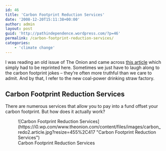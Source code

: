 ```yaml
---
id: 46
title: 'Carbon Footprint Reduction Services'
date: '2008-12-20T15:11:38+00:00'
author: admin
layout: post
guid: 'http://pathindependence.wordpress.com/?p=46'
permalink: /carbon-footprint-reduction-services/
categories:
    - 'climate change'
---
```


I was reading an old issue of The Onion and came across [this article](http://www.theonion.com/content/infograph/carbon_footprint_reduction) which simply had to be reprinted here. Sometimes we just have to laugh along to the carbon footprint jokes – they’re often more truthful than we care to admit. And by that, I refer to the new coal-power drinking straw factory.

## Carbon Footprint Reduction Services

There are numerous services that allow you to pay into a fund offset your carbon footprint. But how does it actually work?

<figure class="wp-caption alignleft" style="width: 455px">![Carbon Footprint Reduction Services](https://i0.wp.com/www.theonion.com/content/files/images/carbon_redo2.article.jpg?resize=455%2C417 "Carbon Footprint Reduction Services")<figcaption class="wp-caption-text">Carbon Footprint Reduction Services</figcaption></figure>